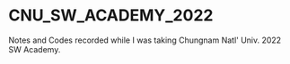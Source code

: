# CNU_SW_ACADEMY_2022
Notes and Codes recorded while I was taking Chungnam Natl' Univ. 2022 SW Academy.
